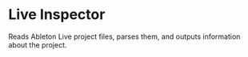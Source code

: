 # Live Inspector

Reads Ableton Live project files, parses them, and outputs information about the project.